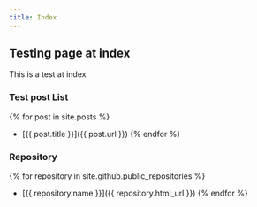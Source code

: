 ```yaml
---
title: Index
---
```


## Testing page at index

This is a test at index

### Test post List
{% for post in site.posts %}
- [{{ post.title }}]({{ post.url }})
{% endfor %}

### Repository
{% for repository in site.github.public_repositories %}
  * [{{ repository.name }}]({{ repository.html_url }})
{% endfor %}